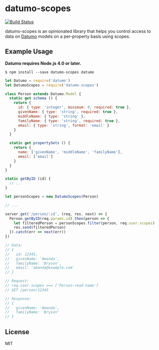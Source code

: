 # datumo-scopes

[![Build Status](https://travis-ci.org/vsimonian/datumo-scopes.svg?branch=master)](https://travis-ci.org/vsimonian/datumo-scopes)

datumo-scopes is an opinionated library that helps you control access to data on
[Datumo][datumo] models on a per-property basis using scopes.

## Example Usage

**Datumo requires Node.js 4.0 or later.**

```
$ npm install --save datumo-scopes datumo
```

```javascript
let Datumo = require('datumo')
let DatumoScopes = require('datumo-scopes')

class Person extends Datumo.Model {
  static get schema () {
    return {
      id: { type: 'integer', minimum: 0, required: true },
      givenName: { type: 'string', required: true },
      middleName: { type: 'string' },
      familyName: { type: 'string', required: true },
      email: { type: 'string', format: 'email' }
    }
  }

  static get propertySets () {
    return {
      name: ['givenName', 'middleName', 'familyName'],
      email: ['email']
    }
  }
}

static getByID (id) {
  // ...
}

let personScopes = new DatumoScopes(Person)

// ...

server.get('/person/:id', (req, res, next) => {
  Person.getByID(req.params.id).then(person => {
    let filteredPerson = personScopes.filter(person, req.user.scopes)
    res.send(filteredPerson)
  }).catch(err => next(err))
})

// Data:
// {
//   id: 12345,
//   givenName: 'Amanda',
//   familyName: 'Bryson',
//   email: 'amanda@example.com'
// }

// Request:
// req.user.scopes === ['Person-read-name']
// GET /person/12345

// Response:
// {
//   givenName: 'Amanda',
//   familyName: 'Bryson'
// }
```

## License

MIT

[datumo]: https://github.com/vsimonian/datumo
